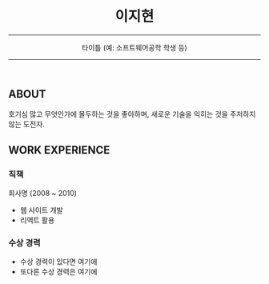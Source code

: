 <!-- resume_hodu -->

<header id="header">
  <!-- 이력서 헤더 : 이름과 타이틀 작성 -->
  <h1>이지현</h1>
  <hr>
  타이틀 (예: 소프트웨어공학 학생 등)
  <hr>
</header>

<main>
  <article id="mainLeft">
   <section>
  <h2>ABOUT</h2>
  <!-- 자기 소개 -->
  <p>호기심 많고 무엇인가에 몰두하는 것을 좋아하며, 새로운 기술을 익히는 것을 주저하지 않는 도전자.</p>
</section>
<section>
  <h2>WORK EXPERIENCE</h2>
  <!-- 경력 작성 -->
  <h3>직책</h3>
  <p>회사명 (2008 ~ 2010)</p>
  <ul>
    <li>웹 사이트 개발</li>
    <li>리액트 활용</li>
  </ul>  
  <h3>수상 경력</h3>
  <ul>
    <li>수상 경력이 있다면 여기에</li>
    <li>또다른 수상 경력은 여기에</li>
  </ul>
</section>
  </article>
</main>
